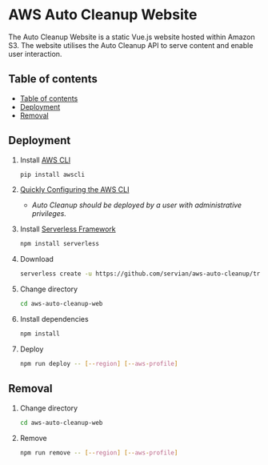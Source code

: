 # AWS Auto Cleanup Website

The Auto Cleanup Website is a static Vue.js website hosted within Amazon S3. The website utilises the Auto Cleanup API to serve content and enable user interaction.

## Table of contents

- [Table of contents](#table-of-contents)
- [Deployment](#deployment)
- [Removal](#removal)

## Deployment

1. Install [AWS CLI](https://aws.amazon.com/cli/)

   ```bash
   pip install awscli
   ```

2. [Quickly Configuring the AWS CLI](https://docs.aws.amazon.com/cli/latest/userguide/cli-chap-configure.html#cli-quick-configuration)

   - _Auto Cleanup should be deployed by a user with administrative privileges._

3. Install [Serverless Framework](https://www.serverless.com/)

   ```bash
   npm install serverless
   ```

4. Download

   ```bash
   serverless create -u https://github.com/servian/aws-auto-cleanup/tree/master/web --p aws-auto-cleanup-web
   ```

5. Change directory

   ```bash
   cd aws-auto-cleanup-web
   ```

6. Install dependencies

   ```bash
   npm install
   ```

7. Deploy

   ```bash
   npm run deploy -- [--region] [--aws-profile]
   ```

## Removal

1. Change directory

   ```bash
   cd aws-auto-cleanup-web
   ```

2. Remove

   ```bash
   npm run remove -- [--region] [--aws-profile]
   ```
